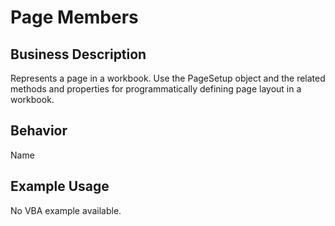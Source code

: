 # Page Members

## Business Description
Represents a page in a workbook. Use the PageSetup object and the related methods and properties for programmatically defining page layout in a workbook.

## Behavior
Name

## Example Usage
No VBA example available.